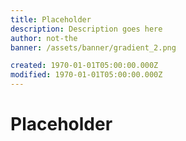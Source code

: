 ```yaml
---
title: Placeholder
description: Description goes here
author: not-the
banner: /assets/banner/gradient_2.png

created: 1970-01-01T05:00:00.000Z
modified: 1970-01-01T05:00:00.000Z
---
```


# Placeholder
